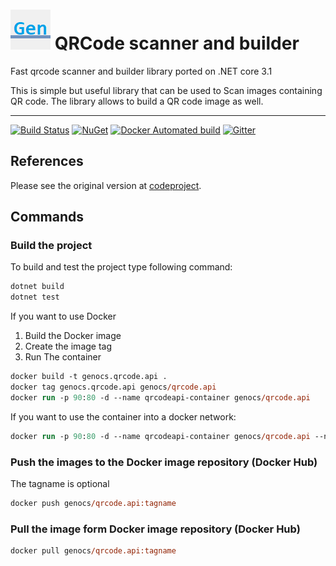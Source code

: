 ![QRCode Library](https://raw.githubusercontent.com/genocs/clean-architecture-template/master/images/genocs-icon.png) QRCode scanner and builder
=========
Fast qrcode scanner and builder library ported on .NET core 3.1

This is simple but useful library that can be used to Scan images containing QR code. The library allows to build a QR code image as well.

----

[![Build Status](https://travis-ci.com/Genocs/qrcode.svg?branch=master)](https://travis-ci.com/Genocs/qrcode) <a href="https://www.nuget.org/packages/Genocs.QRCodeLibrary/" rel="Genocs.QRCodeLibrary">![NuGet](https://buildstats.info/nuget/genocs.qrcodelibrary)</a> <a href="https://hub.docker.com/repository/docker/genocs/qrcode.api/" rel="Genocs.QRCodeLibrary">![Docker Automated build](https://img.shields.io/docker/automated/genocs/qrcode.api)</a> [![Gitter](https://img.shields.io/badge/chat-on%20gitter-blue.svg)](https://gitter.im/genocs/)



## References 
Please see the original version at [codeproject](https://www.codeproject.com/Articles/1250071/QR-Code-Encoder-and-Decoder-NET-Framework-Standard/).

## Commands

### Build the project
To build and test the project type following command:

```ps
dotnet build
dotnet test
```


If you want to use Docker

1. Build the Docker image
2. Create the image tag
3. Run The container


```ps
docker build -t genocs.qrcode.api .
docker tag genocs.qrcode.api genocs/qrcode.api
docker run -p 90:80 -d --name qrcodeapi-container genocs/qrcode.api
```

If you want to use the container into a docker network:
``` ps
docker run -p 90:80 -d --name qrcodeapi-container genocs/qrcode.api --network genocs-network
```


### Push the images to the Docker image repository (Docker Hub)

The tagname is optional 

``` ps
docker push genocs/qrcode.api:tagname
```

### Pull the image form Docker image repository (Docker Hub)

``` ps
docker pull genocs/qrcode.api:tagname
```
